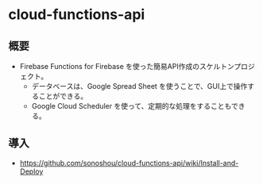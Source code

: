 # cloud-functions-api

## 概要

- Firebase Functions for Firebase を使った簡易API作成のスケルトンプロジェクト。
  - データベースは、Google Spread Sheet を使うことで、GUI上で操作することができる。
  - Google Cloud Scheduler を使って、定期的な処理をすることもできる。

## 導入

- https://github.com/sonoshou/cloud-functions-api/wiki/Install-and-Deploy
